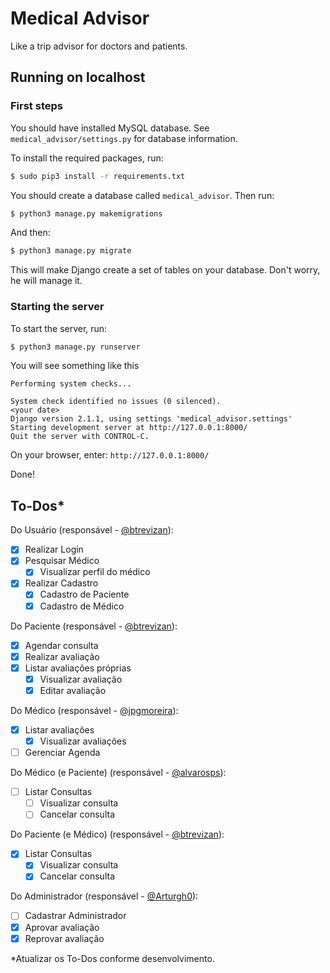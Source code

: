 # Medical Advisor
Like a trip advisor for doctors and patients.

## Running on localhost

### First steps
You should have installed MySQL database. See `medical_advisor/settings.py` for database information.

To install the required packages, run:
```bash
$ sudo pip3 install -r requirements.txt
```

You should create a database called `medical_advisor`. Then run:
```bash
$ python3 manage.py makemigrations
```
And then:
```bash
$ python3 manage.py migrate
```
This will make Django create a set of tables on your database. Don't worry, he will manage it.

### Starting the server
To start the server, run:
```bash
$ python3 manage.py runserver
```
You will see something like this
```
Performing system checks...

System check identified no issues (0 silenced).
<your date>
Django version 2.1.1, using settings 'medical_advisor.settings'
Starting development server at http://127.0.0.1:8000/
Quit the server with CONTROL-C.
```

On your browser, enter: `http://127.0.0.1:8000/`

Done!

## To-Dos*
Do Usuário (responsável - [@btrevizan](http://github.com/btrevizan)):
- [x] Realizar Login
- [x] Pesquisar Médico
    - [x] Visualizar perfil do médico
- [x] Realizar Cadastro
    - [x] Cadastro de Paciente
    - [x] Cadastro de Médico

Do Paciente (responsável - [@btrevizan](http://github.com/btrevizan)):
- [x] Agendar consulta
- [x] Realizar avaliação
- [x] Listar avaliações próprias
    - [x] Visualizar avaliação 
    - [x] Editar avaliação

Do Médico (responsável - [@jpgmoreira](http://github.com/jpgmoreira)):
- [x] Listar avaliações
    - [x] Visualizar avaliações
- [ ] Gerenciar Agenda

Do Médico (e Paciente) (responsável - [@alvarosps](http://github.com/alvarosps)):
- [ ] Listar Consultas
    - [ ] Visualizar consulta
    - [ ] Cancelar consulta
    
Do Paciente (e Médico) (responsável - [@btrevizan](http://github.com/btrevizan)):
- [x] Listar Consultas
    - [x] Visualizar consulta
    - [x] Cancelar consulta

Do Administrador (responsável - [@Arturgh0](http://github.com/Arturgh0)):
- [ ] Cadastrar Administrador
- [x] Aprovar avaliação
- [x] Reprovar avaliação

*Atualizar os To-Dos conforme desenvolvimento.